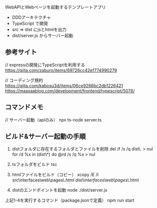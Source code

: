 WebAPIとWebページを起動するテンプレートアプリ
- DDDアーキテクチャ
- TypeScript で開発
- src => dist にjsとhtmlを出力
- dist/server.js からサーバー起動 

## 参考サイト

// expressの開発にTypeScriptを利用する
https://qiita.com/zaburo/items/69726cc42ef774990279

// コーディング規約
https://qiita.com/kabosu3d/items/06ce9266bc2db1226421
https://maasaablog.com/development/frontend/typescript/5078/

## コマンドメモ

// サーバー起動（apiのみ）
npx ts-node server.ts

## ビルド&サーバー起動の手順

1. distフォルダに存在するフォルダとファイルを削除
del /f /s /q dist\\*.* > nul
for /d %x in (dist\\*) do @rd /s /q %x > nul

2. tsフォルダをビルド
tsc

3. htmlファイルをビルド（コピー）
xcopy /E /I src\\interfaces\\web\\pages\\*.html dist\\interfaces\\web\\pages\\*.html

4. distのエンドポイントを起動
node ./dist/server.js

上記1-4を実行するコマンド（package.jsonで定義）
npm run start